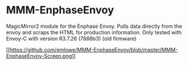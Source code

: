 # MMM-EnphaseEnvoy
MagicMirror2 module for the Enphase Envoy. Pulls data directly from the envoy and scraps the HTML for production information. 
Only tested with Envoy-C with version R3.7.26 (7888b3) (old firmware)

[[https://github.com/emlowe/MMM-EnphaseEnvoy/blob/master/MMM-EnphaseEnvoy-Screen.png]]
